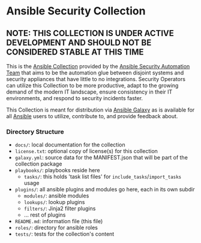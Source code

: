 # Ansible Security Collection

## NOTE: THIS COLLECTION IS UNDER ACTIVE DEVELOPMENT AND SHOULD NOT BE CONSIDERED STABLE AT THIS TIME

This is the [Ansible
Collection](https://docs.ansible.com/ansible/devel/collections_tech_preview.html)
provided by the [Ansible Security Automation
Team](https://github.com/ansible-security) that aims to be the automation glue
between disjoint systems and security appliances that have little to no
integrations. Security Operators can utilize this Collection to be more
productive, adapt to the growing demand of the modern IT landscape, ensure
consistency in their IT environments, and respond to security incidents faster.

This Collection is meant for distribution via
[Ansible Galaxy](https://galaxy.ansible.com/) as is available for all
[Ansible](https://github.com/ansible/ansible) users to utilize, contribute to,
and provide feedback about.


### Directory Structure

* `docs/`: local documentation for the collection
* `license.txt`: optional copy of license(s) for this collection
* `galaxy.yml`: source data for the MANIFEST.json that will be part of the collection package
* `playbooks/`: playbooks reside here
  * `tasks/`: this holds 'task list files' for `include_tasks`/`import_tasks` usage
* `plugins/`: all ansible plugins and modules go here, each in its own subdir
  * `modules/`: ansible modules
  * `lookups/`: lookup plugins
  * `filters/`: Jinja2 filter plugins
  * ... rest of plugins
* `README.md`: information file (this file)
* `roles/`: directory for ansible roles
* `tests/`: tests for the collection's content
